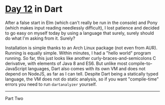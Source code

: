 # [Day 12](http://adventofcode.com/2017/day/12) in Dart

After a false start in Elm (which can't really be run in the console) and Pony
(which makes input reading needlessly difficult), I lost patience and decided
to go easy on myself today by using a language that surely, surely should do
what I'm asking from it. Surely?

Installation is simple thanks to an Arch Linux package (not even from AUR).
Running is equally simple. Within minutes, I had a "hello world" program
running. So far, this just looks like another curly-braces-and-semicolons C
derivative, with elements of Java 8 and ES6. But unlike most
compile-to-JavaScript languages, Dart also comes with its own VM and does not
depend on NodeJS, as far as I can tell. Despite Dart being a statically typed
language, the VM does not do static analysis, so if you want "compile-time"
errors you need to run `dartanalyzer` yourself.

---

Part Two
